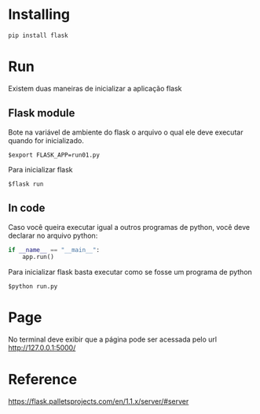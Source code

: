 # Installing
`pip install flask`  

# Run
Existem duas maneiras de inicializar a aplicação flask

## Flask module
Bote na variável de ambiente do flask o arquivo o qual ele deve executar quando for inicializado.  
```shell
$export FLASK_APP=run01.py
```  

Para inicializar flask  
```shell
$flask run
```  

## In code
Caso você queira executar igual a outros programas de python, você deve declarar no arquivo python:  
```python
if __name__ == "__main__":
    app.run()
```  

Para inicializar flask basta executar como se fosse um programa de python  
```shell
$python run.py
```

# Page
No terminal deve exibir que a página pode ser acessada pelo url http://127.0.0.1:5000/  

# Reference
https://flask.palletsprojects.com/en/1.1.x/server/#server  